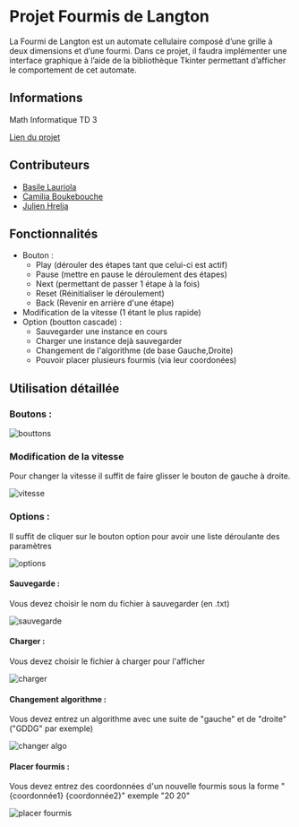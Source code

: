 
# Projet Fourmis de Langton

La Fourmi de Langton est un automate cellulaire composé d’une grille à
deux dimensions et d’une fourmi. Dans ce projet, il faudra implémenter une
interface graphique à l’aide de la bibliothèque Tkinter permettant d’afficher le
comportement de cet automate.




## Informations

Math Informatique TD 3

[Lien du projet](https://github.com/uvsq22107694/Projet2)
## Contributeurs

* [Basile Lauriola](https://github.com/uvsq22107694)
* [Camilia Boukebouche](https://github.com/uvsq22106169)
* [Julien Hrelja](https://github.com/uvsq22106999)
## Fonctionnalités

- Bouton :
    - Play (dérouler des étapes tant que celui-ci est actif)
    - Pause (mettre en pause le déroulement des étapes)
    - Next (permettant de passer 1 étape à la fois)
    - Reset (Réinitialiser le déroulement)
    - Back (Revenir en arrière d'une étape)
- Modification de la vitesse (1 étant le plus rapide)
- Option (boutton cascade) :
    - Sauvegarder une instance en cours
    - Charger une instance dejà sauvegarder
    - Changement de l'algorithme (de base Gauche,Droite)
    - Pouvoir placer plusieurs fourmis (via leur coordonées)

## Utilisation détaillée

### Boutons :

![bouttons](https://user-images.githubusercontent.com/91540224/167256682-5539d983-a673-43b6-8b3d-24c84f57b305.png)

### Modification de la vitesse

Pour changer la vitesse il suffit de faire glisser le bouton de gauche à droite.

![vitesse](https://user-images.githubusercontent.com/91540224/167256797-d4ee7fe7-3bcf-4fa6-87f4-f8020382ea60.png)

### Options :

Il suffit de cliquer sur le bouton option pour avoir une liste déroulante des paramètres

![options](https://user-images.githubusercontent.com/91540224/167256866-0c2187c5-4071-4904-b2c4-6093b50a20b2.png)

#### Sauvegarde :

Vous devez choisir le nom du fichier à sauvegarder (en .txt)

![sauvegarde](https://user-images.githubusercontent.com/91540224/167256978-22b44107-3cda-4bfb-bd0f-40088d4ad155.png)

#### Charger :

Vous devez choisir le fichier à charger pour l'afficher

![charger](https://user-images.githubusercontent.com/91540224/167257047-d3a3d166-1136-4433-835a-2f86941f6d8b.png)

#### Changement algorithme :

Vous devez entrez un algorithme avec une suite de "gauche" et de "droite" ("GDDG" par exemple)

![changer algo](https://user-images.githubusercontent.com/91540224/167257162-d395679f-f58f-4d6b-8b59-dd99ebeac982.png)

#### Placer fourmis :

Vous devez entrez des coordonnées d'un nouvelle fourmis sous la forme "\{coordonnée1} \{coordonnée2}" exemple "20 20"

![placer fourmis](https://user-images.githubusercontent.com/91540224/167257256-73f5b457-3503-4cf4-9490-5bbab7884edf.png)